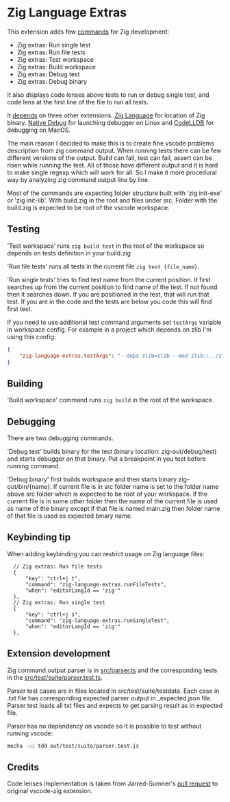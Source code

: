 # Zig Language Extras

This extension adds few
[commands](https://github.com/ianic/zig-language-extras/blob/de59f5422a73d976fa47961fb2cb0974037687b4/package.json#L34)
for Zig development:
  * Zig extras: Run single test
  * Zig extras: Run file tests
  * Zig extras: Test workspace
  * Zig extras: Build workspace
  * Zig extras: Debug test
  * Zig extras: Debug binary

It also displays code lenses above tests to run or debug single test, and code
lens at the first line of the file to run all tests.

It
[depends](https://github.com/ianic/zig-language-extras/blob/de59f5422a73d976fa47961fb2cb0974037687b4/package.json#L8)
on three other extensions.
[Zig Language](https://marketplace.visualstudio.com/items?itemName=ziglang.vscode-zig)
for location of Zig binary. [Native
Debug](https://marketplace.visualstudio.com/items?itemName=webfreak.debug) for
launching debugger on Linux and
[CodeLLDB](https://marketplace.visualstudio.com/items?itemName=vadimcn.vscode-lldb)
for debugging on MacOS.


The main reason I decided to make this is to create fine vscode problems
description from zig command output. When running tests there can be few
different versions of the output. Build can fail, test can fail, assert can be
risen while running the test. All of those have different output and it is hard
to make single regexp which will work for all. So I make it more procedural way
by analyzing zig command output line by line.

Most of the commands are expecting folder structure built with 'zig init-exe' or
'zig init-lib'. With build.zig in the root and files under src. Folder with the
build.zig is expected to be root of the vscode workspace.

## Testing

'Test workspace' runs `zig build test` in the root of the workspace so depends
on tests definition in your build.zig

'Run file tests' runs all tests in the current file `zig test {file_name}`.

'Run single tests' tries to find test name from the current position. It first
searches up from the current position to find name of the test. If not found
then it searches down. If you are positioned in the test, that will run that
test. If you are in the code and the tests are below you code this will find
first test.


If you need to use additional test command arguments set `testArgs` variable in workspace config.
For example in a project which depends on zlib I'm using this config:
```json
{
    "zig-language-extras.testArgs": "--deps zlib=zlib --mod zlib::../zig-zlib/src/main.zig --library z",
}
```
## Building

'Build workspace' command runs `zig build` in the root of the workspace.

## Debugging

There are two debugging commands.

'Debug test' builds binary for the test (binary location: zig-out/debug/test)
and starts debugger on that binary. Put a breakpoint in you test before running
command.

'Debug binary' first builds workspace and then starts binary zig-out/bin/{name}.
If current file is in src folder name is set to the folder name above src folder
which is expected to be root of your workspace. If the current file is in some
other folder then the name of the current file is used as name of the binary
except if that file is named main.zig then folder name of that file is used as
expected binary name.

## Keybinding tip

When adding keybinding you can restrict usage on Zig language files:
  ```jsonc
    // Zig extras: Run file tests
    {
        "key": "ctrl+j t",
        "command": "zig-language-extras.runFileTests",
        "when": "editorLangId == 'zig'"
    },
    // Zig extras: Run single test
    {
        "key": "ctrl+j s",
        "command": "zig-language-extras.runSingleTest",
        "when": "editorLangId == 'zig'"
    },
  ```

## Extension development

Zig command output parser is in [src/parser.ts](src/parser.ts) and the
corresponding tests in the [src/test/suite/parser.test.ts](src/test/suite/parser.test.ts).

Parser test cases are in files located in
src/test/suite/testdata. Each case in .txt file has
corresponding expected parser output in _expected.json file. Parser test loads
all txt files and expects to get parsing result as in expected file.

Parser has no dependency on vscode so it is possible to test without running vscode:
```sh
mocha -ui tdd out/test/suite/parser.test.js
```

## Credits

Code lenses implementation is taken from Jarred-Sumner's [pull
request](https://github.com/ziglang/vscode-zig/pull/57/files) to original
vscode-zig extension.

<!--
  ### Notes to myself
  [vscode extensions docs](https://code.visualstudio.com/api/get-started/extension-anatomy)
  [extension samples](https://github.com/microsoft/vscode-extension-samples/tree/main)
  [publishing extension](https://code.visualstudio.com/api/working-with-extensions/publishing-extension)
-->
